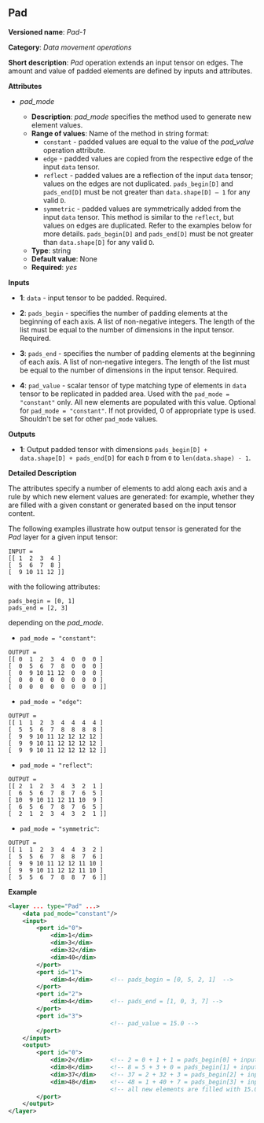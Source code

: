 ## Pad <a name="Pad"></a>

**Versioned name**: *Pad-1*

**Category**: *Data movement operations*

**Short description**: *Pad* operation extends an input tensor on edges. The amount and value of padded elements are defined by inputs and attributes.

**Attributes**

* *pad_mode*

  * **Description**: *pad_mode* specifies the method used to generate new element values.
  * **Range of values**: Name of the method in string format:
    * `constant` - padded values are equal to the value of the *pad_value* operation attribute.
    * `edge` - padded values are copied from the respective edge of the input `data` tensor.
    * `reflect` - padded values are a reflection of the input `data` tensor; values on the edges are not duplicated. `pads_begin[D]` and `pads_end[D]` must be not greater than `data.shape[D] – 1` for any valid `D`.
    * `symmetric` - padded values are symmetrically added from the input `data` tensor. This method is similar to the `reflect`, but values on edges are duplicated. Refer to the examples below for more details. `pads_begin[D]` and `pads_end[D]` must be not greater than `data.shape[D]` for any valid `D`.
  * **Type**: string
  * **Default value**: None
  * **Required**: *yes*

**Inputs**

* **1**: `data` - input tensor to be padded. Required.

* **2**: `pads_begin` - specifies the number of padding elements at the beginning of each axis. A list of non-negative integers. The length of the list must be equal to the number of dimensions in the input tensor. Required.

* **3**: `pads_end` - specifies the number of padding elements at the beginning of each axis. A list of non-negative integers. The length of the list must be equal to the number of dimensions in the input tensor. Required.

* **4**: `pad_value` - scalar tensor of type matching type of elements in `data` tensor to be replicated in padded area. Used with the `pad_mode = "constant"` only. All new elements are populated with this value. Optional for `pad_mode = "constant"`. If not provided, 0 of appropriate type is used. Shouldn't be set for other `pad_mode` values.


**Outputs**

* **1**: Output padded tensor with dimensions `pads_begin[D] + data.shape[D] + pads_end[D]` for each `D` from `0` to `len(data.shape) - 1`.


**Detailed Description**

The attributes specify a number of elements to add along each axis and a rule by which new element values are generated: for example, whether they are filled with a given constant or generated based on the input tensor content.

The following examples illustrate how output tensor is generated for the *Pad* layer for a given input tensor:
```
INPUT =
[[ 1  2  3  4 ]
[  5  6  7  8 ]
[  9 10 11 12 ]]
```
with the following attributes:
```
pads_begin = [0, 1]
pads_end = [2, 3]
```
depending on the *pad_mode*.
* `pad_mode = "constant"`:
```
OUTPUT =
[[ 0  1  2  3  4  0  0  0 ]
[  0  5  6  7  8  0  0  0 ]
[  0  9 10 11 12  0  0  0 ]
[  0  0  0  0  0  0  0  0 ]
[  0  0  0  0  0  0  0  0 ]]
```
* `pad_mode = "edge"`:
```
OUTPUT =
[[ 1  1  2  3  4  4  4  4 ]
[  5  5  6  7  8  8  8  8 ]
[  9  9 10 11 12 12 12 12 ]
[  9  9 10 11 12 12 12 12 ]
[  9  9 10 11 12 12 12 12 ]]
```
* `pad_mode = "reflect"`:
```
OUTPUT =
[[ 2  1  2  3  4  3  2  1 ]
[  6  5  6  7  8  7  6  5 ]
[ 10  9 10 11 12 11 10  9 ]
[  6  5  6  7  8  7  6  5 ]
[  2  1  2  3  4  3  2  1 ]]
```
* `pad_mode = "symmetric"`:
```
OUTPUT =
[[ 1  1  2  3  4  4  3  2 ]
[  5  5  6  7  8  8  7  6 ]
[  9  9 10 11 12 12 11 10 ]
[  9  9 10 11 12 12 11 10 ]
[  5  5  6  7  8  8  7  6 ]]
```

**Example**

```xml
<layer ... type="Pad" ...>
    <data pad_mode="constant"/>
    <input>
        <port id="0">
            <dim>1</dim>
            <dim>3</dim>
            <dim>32</dim>
            <dim>40</dim>
        </port>
        <port id="1">
            <dim>4</dim>     <!-- pads_begin = [0, 5, 2, 1]  -->
        </port>
        <port id="2">
            <dim>4</dim>     <!-- pads_end = [1, 0, 3, 7] -->
        </port>
        <port id="3">
                             <!-- pad_value = 15.0 -->
        </port>
    </input>
    <output>
        <port id="0">
            <dim>2</dim>     <!-- 2 = 0 + 1 + 1 = pads_begin[0] + input.shape[0] + pads_end[0] -->
            <dim>8</dim>     <!-- 8 = 5 + 3 + 0 = pads_begin[1] + input.shape[1] + pads_end[1] -->
            <dim>37</dim>    <!-- 37 = 2 + 32 + 3 = pads_begin[2] + input.shape[2] + pads_end[2] -->
            <dim>48</dim>    <!-- 48 = 1 + 40 + 7 = pads_begin[3] + input.shape[3] + pads_end[3] -->
                             <!-- all new elements are filled with 15.0 value -->
        </port>
    </output>
</layer>
```